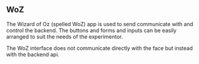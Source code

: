 ## WoZ

The Wizard of Oz (spelled WoZ) app is used to send communicate with and control the backend. The buttons and forms and inputs can be easily arranged to suit the needs of the experimentor.

The WoZ interface does not communicate directly with the face but instead with the backend api. 
